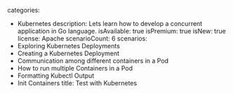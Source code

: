categories:
  - Kubernetes
description: Lets learn how to develop a concurrent application in Go language.
isAvailable: true
isPremium: true
isNew: true
license: Apache
scenarioCount: 6
scenarios:
- Exploring Kubernetes Deployments
- Creating a Kubernetes Deployment
- Communication among different containers in a Pod
- How to run multiple Containers in a Pod
- Formatting Kubectl Output
- Init Containers
title: Test with Kubernetes

